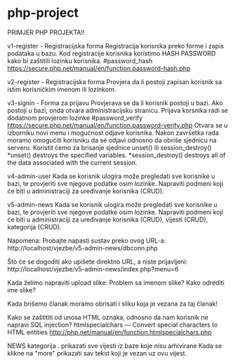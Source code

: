 # php-project




PRIMJER PHP PROJEKTA!! 

v1-register - Registracijska forma
  Registracija korisnika preko forme i zapis podataka u bazu. Kod registracije korisnika koristimo HASH PASSWORD kako bi 
  zaštitili lozinku korisnika.
  #password_hash https://secure.php.net/manual/en/function.password-hash.php

v2-register - Registracijska forma
  Provjera da li postoji zapisan korisnik sa istim korisničkim imenom ili lozinkom. 

v3-signin - Forma za prijavu
  Provjerava se da li korisnik postoji u bazi. Ako postoji u bazi, onda otvara administracijsku stranicu. 
  Prijava korsnika radi se dodatnom provjerom lozinke
  #password_verify https://secure.php.net/manual/en/function.password-verify.php
  Otvara se u izborniku novi menu i mogućnost odjave korisnika.
  Nakon završetka rada moramo omogućiti korisniku da se odjavi odnosno da obriše sjednicu na serveru.
  Koristit ćemo za brisanje sjednice unset() ili session_destroy() 
  *unset() destroys the specified variables. 
  *session_destroy() destroys all of the data associated with the current session.
  
v4-admin-user
  Kada se korisnik ulogira može pregledati sve korisnike u bazi, te provjeriti sve njegove podatke osim lozinke.
  Napraviti podmeni koji će biti u administraciji za uređivanje korisnika (CRUD).
  
v5-admin-news
  Kada se korisnik ulogira može pregledati sve korisnike u bazi, te provjeriti sve njegove podatke osim lozinke.
  Napraviti podmeni koji će biti u administraciji za uređivanje korisnika (CRUD), vijesti (CRUD), kategorija (CRUD).
  
  Napomena:
  Probajte napasti sustav preko ovog URL-a: http://localhost/vjezbe/v5-admin-news/dbconn.php
  
  Što će se dogoditi ako upišete direktno URL, a niste prijavljeni: http://localhost/vjezbe/v5-admin-news/index.php?menu=6
  
  Kada želimo napraviti upload slike: Problem sa imenom slike? Kako odrediti ime slike?
  
  Kada brišemo članak moramo obrisati i sliku koja je vezana za taj članak!
  
  Kako se zaštititi od unosa HTML oznaka, odnosno da nam korisnik ne napravi SQL injection?
  htmlspecialchars — Convert special characters to HTML entities http://php.net/manual/en/function.htmlspecialchars.php
  
NEWS kategorija . prikazati sve vijesti iz baze koje nisu arhivirane
  Kada se klikne na "more" prikazati sav tekst koji je vezan uz ovu vijest.
  


